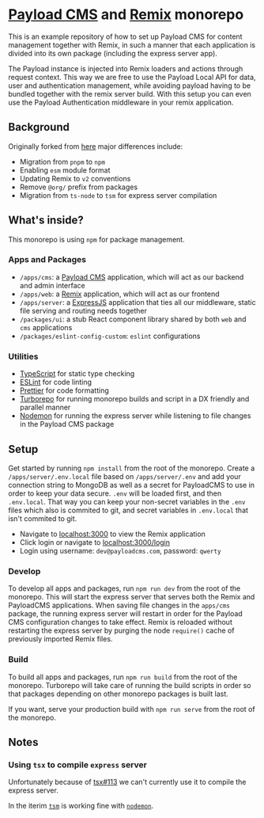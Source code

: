 # [Payload CMS](https://payloadcms.com/) and [Remix](https://remix.run/) monorepo

This is an example repository of how to set up Payload CMS for content management together with Remix, in such a manner that each application is divided into its own package (including the express server app).

The Payload instance is injected into Remix loaders and actions through request context. This way we are free to use the Payload Local API for data, user and authentication management, while avoiding payload having to be bundled together with the remix server build. With this setup you can even use the Payload Authentication middleware in your remix application.

## Background

Originally forked from [here](https://github.com/payloadcms/remix-server) major differences include:

- Migration from `pnpm` to `npm`
- Enabling `esm` module format
- Updating Remix to `v2` conventions
- Remove `@org/` prefix from packages
- Migration from `ts-node` to `tsm` for express server compilation

## What's inside?

This monorepo is using `npm` for package management.

### Apps and Packages

-   `/apps/cms`: a [Payload CMS](https://payloadcms.com/) application, which will act as our backend and admin interface
-   `/apps/web`: a [Remix](https://remix.run/) application, which will act as our frontend
-   `/apps/server`: a [ExpressJS](https://expressjs.com/) application that ties all our middleware, static file serving and routing needs together
-   `/packages/ui`: a stub React component library shared by both `web` and `cms` applications
-   `/packages/eslint-config-custom`: `eslint` configurations

### Utilities

-   [TypeScript](https://www.typescriptlang.org/) for static type checking
-   [ESLint](https://eslint.org/) for code linting
-   [Prettier](https://prettier.io) for code formatting
-   [Turborepo](https://turborepo.org/) for running monorepo builds and script in a DX friendly and parallel manner
-   [Nodemon](https://www.npmjs.com/package/nodemon) for running the express server while listening to file changes in the Payload CMS package

## Setup

Get started by running `npm install` from the root of the monorepo. Create a `/apps/server/.env.local` file based on `/apps/server/.env` and add your connection string to MongoDB as well as a secret for PayloadCMS to use in order to keep your data secure. `.env` will be loaded first, and then `.env.local`. That way you can keep your non-secret variables in the `.env` files which also is commited to git, and secret variables in `.env.local` that isn't commited to git.

- Navigate to [localhost:3000](http://localhost:3000) to view the Remix application
- Click login or navigate to [localhost:3000/login](http://localhost:3000/login)
- Login using username: `dev@payloadcms.com`, password: `qwerty`

### Develop

To develop all apps and packages, run `npm run dev` from the root of the monorepo. This will start the express server that serves both the Remix and PayloadCMS applications.
When saving file changes in the `apps/cms` package, the running express server will restart in order for the Payload CMS configuration changes to take effect.
Remix is reloaded without restarting the express server by purging the node `require()` cache of previously imported Remix files.

### Build

To build all apps and packages, run `npm run build` from the root of the monorepo. Turborepo will take care of running the build scripts in order so that packages depending on other monorepo packages is built last.

If you want, serve your production build with `npm run serve` from the root of the monorepo.

## Notes

### Using `tsx` to compile `express` server

Unfortunately because of [tsx#113](https://github.com/esbuild-kit/tsx/issues/113) we can't currently use it to compile the express server.

In the iterim [`tsm`](https://github.com/lukeed/tsm) is working fine with [`nodemon`](https://github.com/remy/nodemon).
